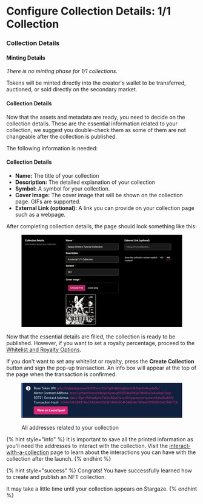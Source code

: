 # Configure Collection Details: 1/1 Collection

### Collection Details

#### Minting Details

_There is no minting phase for 1/1 collections._

Tokens will be minted directly into the creator's wallet to be transferred, auctioned, or sold directly on the secondary market.

#### Collection Details

Now that the assets and metadata are ready, you need to decide on the collection details. These are the essential information related to your collection, we suggest you double-check them as some of them are not changeable after the collection is published.

The following information is needed:

#### Collection Details

* **Name:** The title of your collection
* **Description:** The detailed explanation of your collection
* **Symbol:** A symbol for your collection.
* **Cover Image:** The cover image that will be shown on the collection page. GIFs are supported.
* **External Link (optional):** A link you can provide on your collection page such as a webpage.

After completing collection details, the page should look something like this:

<figure><img src="../../../../.gitbook/assets/image (38).png" alt=""><figcaption></figcaption></figure>

Now that the essential details are filled, the collection is ready to be published. However, if you want to set a royalty percentage, proceed to the [Whitelist and Royalty Options](whitelist-and-royalty-options.md).

If you don't want to set any whitelist or royalty, press the **Create Collection** button and sign the pop-up transaction. An info box will appear at the top of the page when the transaction is confirmed.

<figure><img src="../../../../.gitbook/assets/image (8) (1).png" alt=""><figcaption><p>All addresses related to your collection</p></figcaption></figure>

{% hint style="info" %}
It is important to save all the printed information as you'll need the addresses to interact with the collection. Visit the [interact-with-a-collection](../../interact-with-a-collection/ "mention") page to learn about the interactions you can have with the collection after the launch.
{% endhint %}

{% hint style="success" %}
Congrats! You have successfully learned how to create and publish an NFT collection.

It may take a little time until your collection appears on Stargaze.
{% endhint %}
